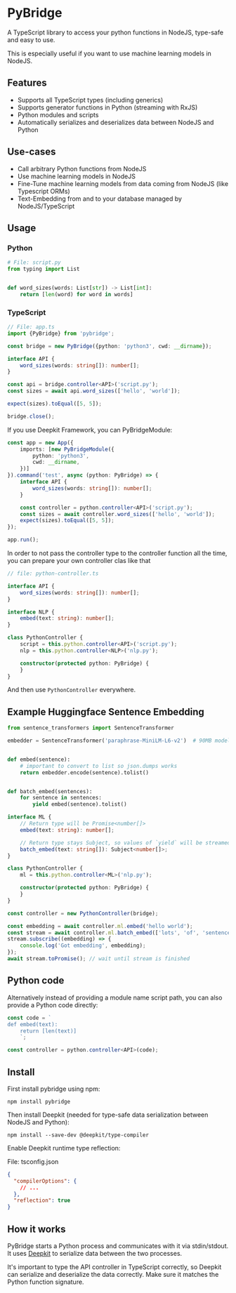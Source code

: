 # PyBridge

A TypeScript library to access your python functions in NodeJS, type-safe and easy to use.

This is especially useful if you want to use machine learning models in NodeJS.

## Features

- Supports all TypeScript types (including generics)
- Supports generator functions in Python (streaming with RxJS)
- Python modules and scripts
- Automatically serializes and deserializes data between NodeJS and Python

## Use-cases

- Call arbitrary Python functions from NodeJS
- Use machine learning models in NodeJS
- Fine-Tune machine learning models from data coming from NodeJS (like Typescript ORMs)
- Text-Embedding from and to your database managed by NodeJS/TypeScript

## Usage

### Python

```python
# File: script.py
from typing import List


def word_sizes(words: List[str]) -> List[int]:
    return [len(word) for word in words]
```

### TypeScript

```typescript
// File: app.ts
import {PyBridge} from 'pybridge';

const bridge = new PyBridge({python: 'python3', cwd: __dirname});

interface API {
    word_sizes(words: string[]): number[];
}

const api = bridge.controller<API>('script.py');
const sizes = await api.word_sizes(['hello', 'world']);

expect(sizes).toEqual([5, 5]);

bridge.close();
```

If you use Deepkit Framework, you can PyBridgeModule:

```typescript
const app = new App({
    imports: [new PyBridgeModule({
        python: 'python3',
        cwd: __dirname,
    })]
}).command('test', async (python: PyBridge) => {
    interface API {
        word_sizes(words: string[]): number[];
    }

    const controller = python.controller<API>('script.py');
    const sizes = await controller.word_sizes(['hello', 'world']);
    expect(sizes).toEqual([5, 5]);
});

app.run();
```

In order to not pass the controller type to the controller function all the time, you can prepare your own controller
clas like that

```typescript
// file: python-controller.ts

interface API {
    word_sizes(words: string[]): number[];
}

interface NLP {
    embed(text: string): number[];
}

class PythonController {
    script = this.python.controller<API>('script.py');
    nlp = this.python.controller<NLP>('nlp.py');

    constructor(protected python: PyBridge) {
    }
}
```

And then use `PythonController` everywhere.

## Example Huggingface Sentence Embedding

```python
from sentence_transformers import SentenceTransformer

embedder = SentenceTransformer('paraphrase-MiniLM-L6-v2')  # 90MB model


def embed(sentence):
    # important to convert to list so json.dumps works
    return embedder.encode(sentence).tolist()


def batch_embed(sentences):
    for sentence in sentences:
        yield embed(sentence).tolist()
```

```typescript
interface ML {
    // Return type will be Promise<number[]>
    embed(text: string): number[];

    // Return type stays Subject, so values of `yield` will be streamed until the function is finished
    batch_embed(text: string[]): Subject<number[]>;
}

class PythonController {
    ml = this.python.controller<ML>('nlp.py');

    constructor(protected python: PyBridge) {
    }
}

const controller = new PythonController(bridge);

const embedding = await controller.ml.embed('hello world');
const stream = await controller.ml.batch_embed(['lots', 'of', 'sentences']);
stream.subscribe((embedding) => {
    console.log('Got embedding', embedding);
});
await stream.toPromise(); // wait until stream is finished
```

## Python code

Alternatively instead of providing a module name script path, you can also provide a Python code
directly:

```typescript
const code = `
def embed(text):
    return [len(text)]
    `;

const controller = python.controller<API>(code);
```

## Install

First install pybridge using npm:

```shell
npm install pybridge
```

Then install Deepkit (needed for type-safe data serialization between NodeJS and Python):

```shell
npm install --save-dev @deepkit/type-compiler
```

Enable Deepkit runtime type reflection:

File: tsconfig.json

```json
{
  "compilerOptions": {
    // ...
  },
  "reflection": true
}
```

## How it works

PyBridge starts a Python process and communicates with it via stdin/stdout.
It uses [Deepkit](https://deepkit.io) to serialize data between the two processes. 

It's important to type the API controller in TypeScript correctly, so Deepkit can serialize and deserialize the data
correctly. Make sure it matches the Python function signature.
